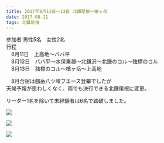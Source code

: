 ```yaml
---
title: 2017年8月11日～13日 北鎌尾根～槍ヶ岳
date: 2017-08-11
tags: 北鎌尾根
---
```


参加者 男性5名　女性2名  
行程  
　8月11日　上高地～ババ平  
　8月12日　ババ平～水俣乗越～北鎌沢～北鎌のコル～独標のコル  
　8月13日　独標のコル～槍ヶ岳～上高地  

　8月合宿は劔岳八ツ峰フエース登攀でしたが  
天候予報が思わしくなく、雨でも決行できる北鎌尾根に変更。  

リーダー1名を除いて未経験者は6名で踏破しました。

![](/2017/08/11/20170811/dscn49101.jpg)  

![](/2017/08/11/20170811/dscn49372.jpg)  

![](/2017/08/11/20170811/dsc_0875.jpg)
